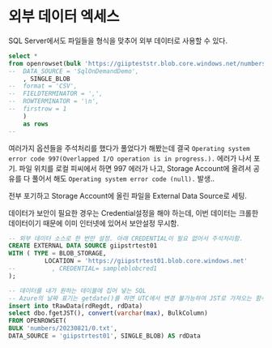 # 외부 데이터 엑세스

SQL Server에서도 파일들을 형식을 맞추어 외부 데이터로 사용할 수 있다. 

```sql
select * 
from openrowset(bulk 'https://giipteststr.blob.core.windows.net/numbers/20230821/0.txt'
--	DATA_SOURCE = 'SqlOnDemandDemo',
	, SINGLE_BLOB
--	format = 'CSV', 
--	FIELDTERMINATOR = ',',
--	ROWTERMINATOR = '\n',
--	firstrow = 1
	) 
	as rows
--
```
여러가지 옵션들을 주석처리를 했다가 풀었다가 해봤는데 결국 `Operating system error code 997(Overlapped I/O operation is in progress.).` 에러가 나서 포기. 
파일 위치를 로컬 피씨에서 하면 997 에러가 나고, Storage Account에 올려서 공유를 다 풀어서 해도 `Operating system error code (null).`
발생.. 

전부 포기하고 
Storage Account에 올린 파일을 External Data Source로 세팅. 

데이터가 보안이 필요한 경우는 Credential설정을 해야 하는데, 이번 데이터는 크롤한 데이터이기 때문에 이미 인터넷에 있어서 보안설정 무시함. 

```sql
-- 외부 데이터 소스로 한 번만 설정. 아래 CREDENTIAL이 필요 없어서 주석처리함.
CREATE EXTERNAL DATA SOURCE giipstrtest01
WITH ( TYPE = BLOB_STORAGE,
          LOCATION = 'https://giipstrtest01.blob.core.windows.net'
--          , CREDENTIAL= sampleblobcred1
);

-- 데이터를 내가 원하는 테이블에 집어 넣는 SQL
-- Azure의 날짜 표기는 getdate()를 하면 UTC에서 변경 불가능하여 JST로 가져오는 함수를 따로 만듬. dbo.fgetJST()
insert into tRawData(rdRegdt, rdData)
select dbo.fgetJST(), convert(varchar(max), BulkColumn)
FROM OPENROWSET( 
BULK 'numbers/20230821/0.txt',
DATA_SOURCE = 'giipstrtest01', SINGLE_BLOB) AS rdData

```
